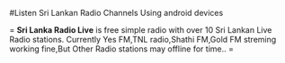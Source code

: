 #Listen Sri Lankan Radio Channels Using android devices

= **Sri Lanka Radio Live** is free simple radio with over 10 Sri Lankan Live Radio stations.
Currently Yes FM,TNL radio,Shathi FM,Gold FM streming working fine,But Other Radio stations may offline for time.. =
